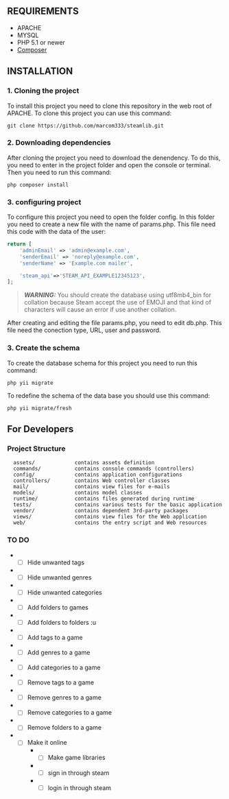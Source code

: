 REQUIREMENTS
------------

* APACHE
* MYSQL
* PHP 5.1 or newer
* [Composer](http://getcomposer.org/)

INSTALLATION
------------

### 1. Cloning the project

To install this project you need to clone this repository in the web root of APACHE. To clone this project you can use this command:

~~~
git clone https://github.com/marcom333/steamlib.git
~~~

### 2. Downloading dependencies

After cloning the project you need to download the denendency. To do this, you need to enter in the project folder and open the console or terminal. Then you need to run this command:

~~~
php composer install
~~~

### 3. configuring project

To configure this project you need to open the folder config. In this folder you need to create a new 
file with the name of params.php. This file need this code with the data of the user:

```php
return [
    'adminEmail' => 'admin@example.com',
    'senderEmail' => 'noreply@example.com',
    'senderName' => 'Example.com mailer',

    'steam_api'=>'STEAM_API_EXAMPLE12345123',
];
```
> **_WARNING:_**  You should create the database using utf8mb4_bin for collation because Steam accept 
    the use of EMOJI and that kind of characters will cause an error if use another collation.


After creating and editing the file params.php, you need to edit db.php. This file need the conection type,
URL, user and password. 

### 3. Create the schema

To create the database schema for this project you need to run this command:

~~~
php yii migrate
~~~

To redefine the schema of the data base you should use this command:

~~~
php yii migrate/fresh
~~~

For Developers
-------------------

### Project Structure

      assets/             contains assets definition
      commands/           contains console commands (controllers)
      config/             contains application configurations
      controllers/        contains Web controller classes
      mail/               contains view files for e-mails
      models/             contains model classes
      runtime/            contains files generated during runtime
      tests/              contains various tests for the basic application
      vendor/             contains dependent 3rd-party packages
      views/              contains view files for the Web application
      web/                contains the entry script and Web resources


### TO DO

* * [ ] Hide unwanted tags
* * [ ] Hide unwanted genres
* * [ ] Hide unwanted categories
* * [ ] Add folders to games
* * [ ] Add folders to folders :u
* * [ ] Add tags to a game
* * [ ] Add genres to a game
* * [ ] Add categories to a game
* * [ ] Remove tags to a game
* * [ ] Remove genres to a game
* * [ ] Remove categories to a game
* * [ ] Remove folders to a game
* * [ ] Make it online
    * * [ ] Make game libraries
    * * [ ] sign in through steam
    * * [ ] login in through steam